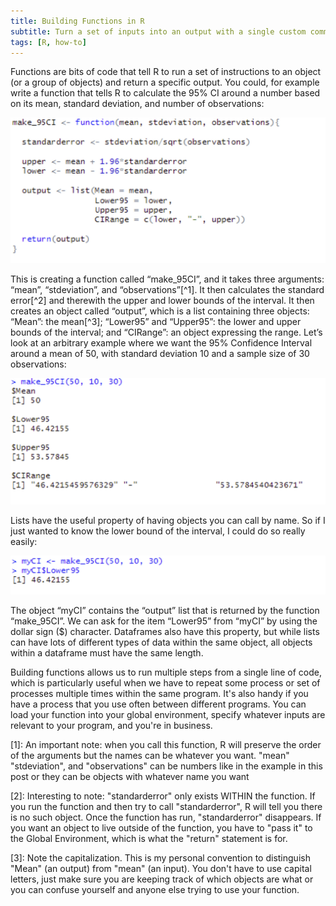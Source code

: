 ```yaml
---
title: Building Functions in R
subtitle: Turn a set of inputs into an output with a single custom command
tags: [R, how-to]
---
```


Functions are bits of code that tell R to run a set of instructions to an object (or a group of objects) and return a specific output. You could, for example write a function that tells R to calculate the 95% CI around a number based on its mean, standard deviation, and number of observations:

![The code to produce the function](https://github.com/HealthyUncertainty/healthyuncertainty.github.io/blob/master/_posts/2021-03-22%20Building%20Functions/My95CI.jpg)

This is creating a function called “make_95CI”, and it takes three arguments: “mean”, “stdeviation”, and “observations”[^1]. It then calculates the standard error[^2] and therewith the upper and lower bounds of the interval. It then creates an object called “output”, which is a list containing three objects: “Mean”: the mean[^3]; “Lower95” and “Upper95”: the lower and upper bounds of the interval; and “CIRange”: an object expressing the range. Let’s look at an arbitrary example where we want the 95% Confidence Interval around a mean of 50, with standard deviation 10 and a sample size of 30 observations:

![The output of the function](https://github.com/HealthyUncertainty/healthyuncertainty.github.io/blob/master/_posts/2021-03-22%20Building%20Functions/My95CIoutput.jpg)

Lists have the useful property of having objects you can call by name. So if I just wanted to know the lower bound of the interval, I could do so really easily:

![The lower bound of the confidence interval](https://github.com/HealthyUncertainty/healthyuncertainty.github.io/blob/master/_posts/2021-03-22%20Building%20Functions/My95CIlower.jpg)

The object “myCI” contains the “output” list that is returned by the function “make_95CI”. We can ask for the item “Lower95” from “myCI” by using the dollar sign ($) character. Dataframes also have this property, but while lists can have lots of different types of data within the same object, all objects within a dataframe must have the same length.

Building functions allows us to run multiple steps from a single line of code, which is particularly useful when we have to repeat some process or set of processes multiple times within the same program. It's also handy if you have a process that you use often between different programs. You can load your function into your global environment, specify whatever inputs are relevant to your program, and you're in business.

[1]: An important note: when you call this function, R will preserve the order of the arguments but the names can be whatever you want. "mean" "stdeviation", and "observations" can be numbers like in the example in this post or they can be objects with whatever name you want

[2]: Interesting to note: "standarderror" only exists WITHIN the function. If you run the function and then try to call "standarderror", R will tell you there is no such object. Once the function has run, "standarderror" disappears. If you want an object to live outside of the function, you have to "pass it" to the Global Environment, which is what the "return" statement is for.

[3]: Note the capitalization. This is my personal convention to distinguish "Mean" (an output) from "mean" (an input). You don't have to use capital letters, just make sure you are keeping track of which objects are what or you can confuse yourself and anyone else trying to use your function.
